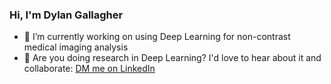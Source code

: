 ### Hi, I'm Dylan Gallagher

- 🩻 I’m currently working on using Deep Learning for non-contrast medical imaging analysis
- 🤝 Are you doing research in Deep Learning? I'd love to hear about it and collaborate: [DM me on LinkedIn](https://www.linkedin.com/in/dylan-gallagher000)
